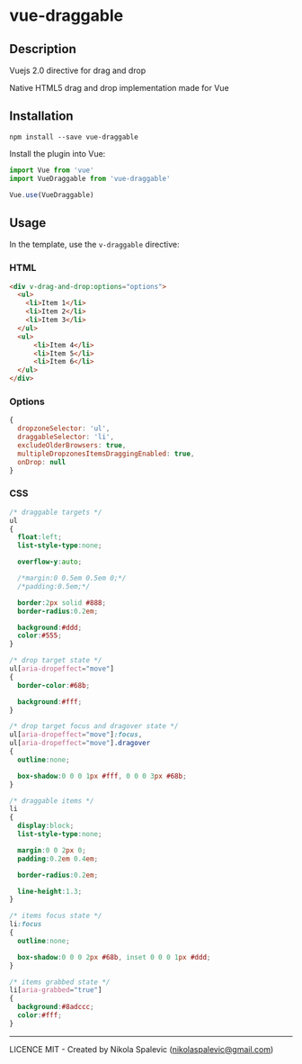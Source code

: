 # vue-draggable

## Description

Vuejs 2.0 directive for drag and drop

Native HTML5 drag and drop implementation made for Vue

## Installation

```
npm install --save vue-draggable
```

Install the plugin into Vue:

```javascript
import Vue from 'vue'
import VueDraggable from 'vue-draggable'

Vue.use(VueDraggable)
```

## Usage

In the template, use the `v-draggable` directive:

### HTML

```html
<div v-drag-and-drop:options="options">
  <ul>
    <li>Item 1</li>
    <li>Item 2</li>
    <li>Item 3</li>
  </ul>
  <ul>
      <li>Item 4</li>
      <li>Item 5</li>
      <li>Item 6</li>
  </ul>
</div>
```

### Options

```javascript
{
  dropzoneSelector: 'ul',
  draggableSelector: 'li',
  excludeOlderBrowsers: true,
  multipleDropzonesItemsDraggingEnabled: true,
  onDrop: null
}
```

### CSS

```css
/* draggable targets */
ul
{
  float:left;
  list-style-type:none;

  overflow-y:auto;

  /*margin:0 0.5em 0.5em 0;*/
  /*padding:0.5em;*/

  border:2px solid #888;
  border-radius:0.2em;

  background:#ddd;
  color:#555;
}

/* drop target state */
ul[aria-dropeffect="move"]
{
  border-color:#68b;

  background:#fff;
}

/* drop target focus and dragover state */
ul[aria-dropeffect="move"]:focus,
ul[aria-dropeffect="move"].dragover
{
  outline:none;

  box-shadow:0 0 0 1px #fff, 0 0 0 3px #68b;
}

/* draggable items */
li
{
  display:block;
  list-style-type:none;

  margin:0 0 2px 0;
  padding:0.2em 0.4em;

  border-radius:0.2em;

  line-height:1.3;
}

/* items focus state */
li:focus
{
  outline:none;

  box-shadow:0 0 0 2px #68b, inset 0 0 0 1px #ddd;
}

/* items grabbed state */
li[aria-grabbed="true"]
{
  background:#8adccc;
  color:#fff;
}
```

---

LICENCE MIT - Created by Nikola Spalevic (nikolaspalevic@gmail.com)
